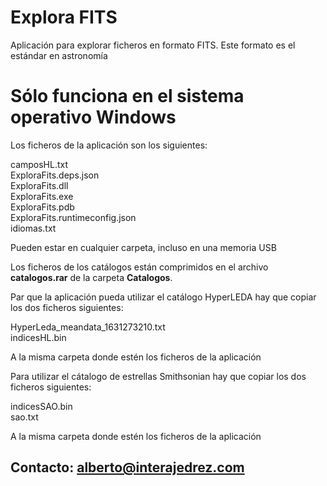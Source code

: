 # Explora FITS
 Aplicación para explorar ficheros en formato FITS. Este formato es el estándar en astronomía
 
# Sólo funciona en el sistema operativo Windows

<p>Los ficheros de la aplicación son los siguientes:</p>
<p>camposHL.txt<br>
ExploraFits.deps.json<br>
ExploraFits.dll<br>
ExploraFits.exe<br>
ExploraFits.pdb<br>
ExploraFits.runtimeconfig.json<br>
idiomas.txt</p>
<p>Pueden estar en cualquier carpeta, incluso en una memoria USB</p>
<p>Los ficheros de los catálogos están comprimidos en el archivo <strong>catalogos.rar</strong> de la carpeta <strong>Catalogos</strong>.</p>
<p>Par que la aplicación pueda utilizar el catálogo HyperLEDA hay que copiar los dos ficheros siguientes:</p>
<p>HyperLeda_meandata_1631273210.txt<br>
indicesHL.bin</p>
<p>A la misma carpeta donde estén los ficheros de la aplicación</p>

<p>Para utilizar el cátalogo de estrellas Smithsonian hay que copiar los dos ficheros siguientes:</p>
<p>indicesSAO.bin<br>
sao.txt</p>
<p>A la misma carpeta donde estén los ficheros de la aplicación</p>

## Contacto: alberto@interajedrez.com
